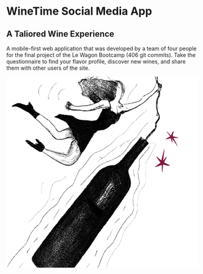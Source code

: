 
# WineTime Social Media App

## A Taliored Wine Experience

A mobile-first web application that was developed by a team of four people for the final project of the Le Wagon Bootcamp (406 git commits). Take the questionnaire to find your flavor profile, discover new wines, and share them with other users of the site.

![WineDalleimage](app/assets/images/dalle-wine-girl.png)
